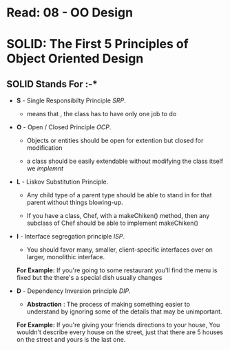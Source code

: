# Read: 08 - OO Design

# SOLID: The First 5 Principles of Object Oriented Design

## **SOLID** Stands For :-*

- **S** - Single Responsibilty Principle *SRP*.

    - means that , the class has to have only one job to do 
    
- **O** - Open / Closed Principle *OCP*.
    
    - Objects or entities should be open for extention but closed for modification 
    
    - a class should be easily extendable without modifying the class itself we *implemnt*
    
- **L** - Liskov Substitution Principle.
        
    - Any child type of a parent type should be able to stand in for that parent without things blowing-up.
        
    - If you have a class, Chef, with a makeChiken() method, then any subclass of Chef should be able to implement makeChiken()
    
- **I** - Interface segregation principle *ISP*.
        
    - You should favor many, smaller, client-specific interfaces over on larger, monolithic interface.

    
    **For Example:**  If you're going to some restaurant you'll find the menu 
    is fixed but the there's a special dish usually changes 
    
- **D** - Dependency Inversion principle *DIP*.
       
    -  **Abstraction** : The process of making something easier to understand by ignoring some of 
    the details that may be unimportant.
    
    **For Example:** If you're giving your friends directions 
    to your house, You wouldn't describe every house on the street, just that there are 5 houses on the street and yours is the last one.

